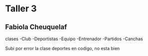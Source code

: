 # Taller 3

## Fabiola Cheuquelaf
clases
-Club
-Deportistas
-Equipo
-Entrenador
-Partidos
-Canchas

Subi por error la clase deportes en codigo, no esta bien
